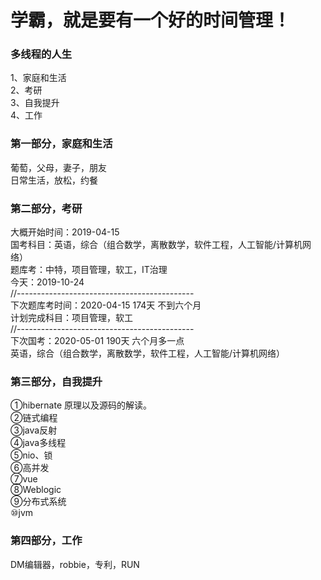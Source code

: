 # 学霸，就是要有一个好的时间管理！
### 多线程的人生

1、家庭和生活  
2、考研  
3、自我提升  
4、工作  
### 第一部分，家庭和生活  
葡萄，父母，妻子，朋友  
日常生活，放松，约餐  
### 第二部分，考研
大概开始时间：2019-04-15  
国考科目：英语，综合（组合数学，离散数学，软件工程，人工智能/计算机网络）  
题库考：中特，项目管理，软工，IT治理  
今天：2019-10-24  
//--------------------------------------------  
下次题库考时间：2020-04-15  174天 不到六个月  
计划完成科目：项目管理，软工  
//--------------------------------------------   
下次国考：2020-05-01        190天 六个月多一点  
英语，综合（组合数学，离散数学，软件工程，人工智能/计算机网络）  
### 第三部分，自我提升  
①hibernate 原理以及源码的解读。  
②链式编程  
③java反射  
④java多线程  
⑤nio、锁  
⑥高并发  
⑦vue  
⑧Weblogic  
⑨分布式系统  
⑩jvm  
### 第四部分，工作  
DM编辑器，robbie，专利，RUN

